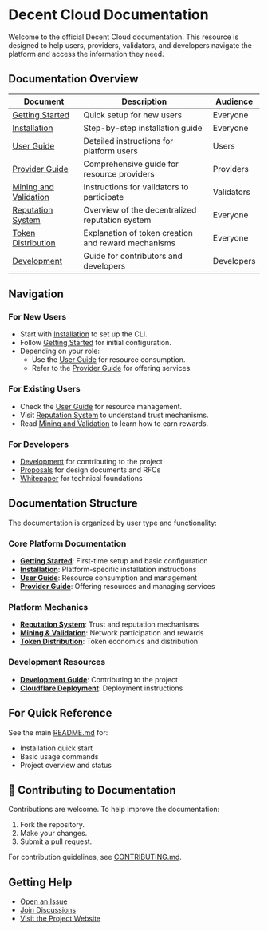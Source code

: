 # Decent Cloud Documentation

Welcome to the official Decent Cloud documentation. This resource is designed to help users, providers, validators, and developers navigate the platform and access the information they need.

## Documentation Overview

| Document                                                        | Description                                         | Audience   |
|-----------------------------------------------------------------|-----------------------------------------------------|------------|
| [Getting Started](getting-started.md)                           | Quick setup for new users                           | Everyone   |
| [Installation](installation.md)                                 | Step-by-step installation guide                     | Everyone   |
| [User Guide](user-guide.md)                                     | Detailed instructions for platform users            | Users      |
| [Provider Guide](provider-guide.md)                             | Comprehensive guide for resource providers          | Providers  |
| [Mining and Validation](mining-and-validation.md)               | Instructions for validators to participate          | Validators |
| [Reputation System](reputation.md)                              | Overview of the decentralized reputation system     | Everyone   |
| [Token Distribution](token-distribution.md)                     | Explanation of token creation and reward mechanisms | Everyone   |
| [Development](development.md)                                   | Guide for contributors and developers               | Developers |

## Navigation

### For New Users
- Start with [Installation](installation.md) to set up the CLI.
- Follow [Getting Started](getting-started.md) for initial configuration.
- Depending on your role:
  - Use the [User Guide](user-guide.md) for resource consumption.
  - Refer to the [Provider Guide](provider-guide.md) for offering services.

### For Existing Users
- Check the [User Guide](user-guide.md) for resource management.
- Visit [Reputation System](reputation.md) to understand trust mechanisms.
- Read [Mining and Validation](mining-and-validation.md) to learn how to earn rewards.

### For Developers

- [Development](development.md) for contributing to the project
- [Proposals](proposals/) for design documents and RFCs
- [Whitepaper](whitepaper/) for technical foundations

## Documentation Structure

The documentation is organized by user type and functionality:

### Core Platform Documentation
- **[Getting Started](getting-started.md)**: First-time setup and basic configuration
- **[Installation](installation.md)**: Platform-specific installation instructions
- **[User Guide](user-guide.md)**: Resource consumption and management
- **[Provider Guide](provider-guide.md)**: Offering resources and managing services

### Platform Mechanics
- **[Reputation System](reputation.md)**: Trust and reputation mechanisms
- **[Mining & Validation](mining-and-validation.md)**: Network participation and rewards
- **[Token Distribution](token-distribution.md)**: Token economics and distribution

### Development Resources
- **[Development Guide](development.md)**: Contributing to the project
- **[Cloudflare Deployment](cloudflare-deployment.md)**: Deployment instructions

## For Quick Reference

See the main [README.md](../README.md) for:
- Installation quick start
- Basic usage commands
- Project overview and status

## 🤝 Contributing to Documentation

Contributions are welcome. To help improve the documentation:
1. Fork the repository.
2. Make your changes.
3. Submit a pull request.

For contribution guidelines, see [CONTRIBUTING.md](../CONTRIBUTING.md).

## Getting Help

- [Open an Issue](https://github.com/decent-stuff/decent-cloud/issues)
- [Join Discussions](https://github.com/orgs/decent-stuff/discussions)
- [Visit the Project Website](https://decent-cloud.org/)
